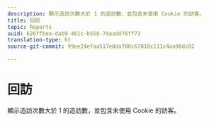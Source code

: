 ```yaml
---
description: 顯示造訪次數大於 1 的造訪數，並包含未使用 Cookie 的訪客。
title: 回訪
topic: Reports
uuid: 626ffbea-dab9-461c-b558-7daadd76ff73
translation-type: ht
source-git-commit: 99ee24efaa517e8da700c67818c111c4aa90dc02

---
```



# 回訪

顯示造訪次數大於 1 的造訪數，並包含未使用 Cookie 的訪客。

